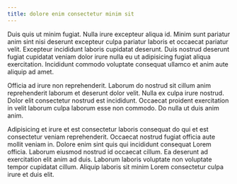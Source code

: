 ```yaml
---
title: dolore enim consectetur minim sit
---
```


Duis quis ut minim fugiat. Nulla irure excepteur aliqua id. Minim sunt pariatur anim sint nisi deserunt excepteur culpa pariatur laboris et occaecat pariatur velit. Excepteur incididunt laboris cupidatat deserunt. Duis nostrud deserunt fugiat cupidatat veniam dolor irure nulla eu ut adipisicing fugiat aliqua exercitation. Incididunt commodo voluptate consequat ullamco et anim aute aliquip ad amet.

Officia ad irure non reprehenderit. Laborum do nostrud sit cillum anim reprehenderit laborum et deserunt dolor velit. Nulla ex culpa irure nostrud. Dolor elit consectetur nostrud est incididunt. Occaecat proident exercitation in velit laborum culpa laborum esse non commodo. Do nulla ut duis anim anim.

Adipisicing et irure et est consectetur laboris consequat do qui et est consectetur veniam reprehenderit. Occaecat nostrud fugiat officia aute mollit veniam in. Dolore enim sint quis qui incididunt consequat Lorem officia. Laborum eiusmod nostrud id occaecat cillum. Ea deserunt ad exercitation elit anim ad duis. Laborum laboris voluptate non voluptate tempor cupidatat cillum. Aliquip laboris sit minim Lorem consectetur culpa irure et duis elit.